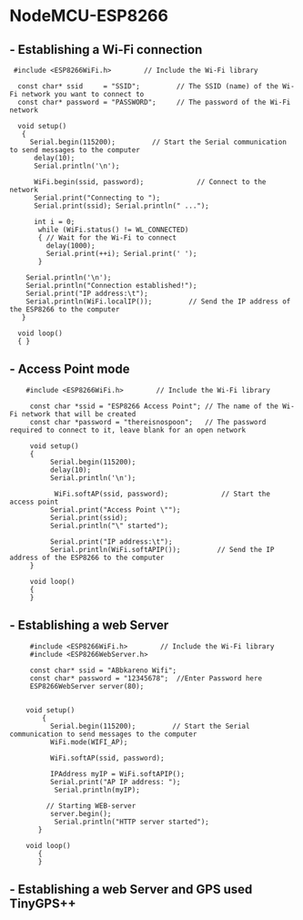 # NodeMCU-ESP8266 
## - Establishing a Wi-Fi connection

     #include <ESP8266WiFi.h>        // Include the Wi-Fi library

      const char* ssid     = "SSID";         // The SSID (name) of the Wi-Fi network you want to connect to
      const char* password = "PASSWORD";     // The password of the Wi-Fi network

      void setup()
       {
         Serial.begin(115200);         // Start the Serial communication to send messages to the computer
          delay(10);
          Serial.println('\n');
  
          WiFi.begin(ssid, password);             // Connect to the network
          Serial.print("Connecting to ");
          Serial.print(ssid); Serial.println(" ...");

          int i = 0;
           while (WiFi.status() != WL_CONNECTED)
           { // Wait for the Wi-Fi to connect
             delay(1000);
             Serial.print(++i); Serial.print(' ');
           }

        Serial.println('\n');
        Serial.println("Connection established!");  
        Serial.print("IP address:\t");
        Serial.println(WiFi.localIP());         // Send the IP address of the ESP8266 to the computer
       }

      void loop()  
      { }

## - Access Point mode


        #include <ESP8266WiFi.h>        // Include the Wi-Fi library

         const char *ssid = "ESP8266 Access Point"; // The name of the Wi-Fi network that will be created
         const char *password = "thereisnospoon";   // The password required to connect to it, leave blank for an open network

         void setup() 
         {
              Serial.begin(115200);
              delay(10);
              Serial.println('\n');

               WiFi.softAP(ssid, password);             // Start the access point
              Serial.print("Access Point \"");
              Serial.print(ssid);
              Serial.println("\" started");

              Serial.print("IP address:\t");
              Serial.println(WiFi.softAPIP());         // Send the IP address of the ESP8266 to the computer
         }

         void loop()
         { 
         }
         
         
## - Establishing a web Server 


         #include <ESP8266WiFi.h>        // Include the Wi-Fi library
         #include <ESP8266WebServer.h>

         const char* ssid = "ABbkareno Wifi";
         const char* password = "12345678";  //Enter Password here
         ESP8266WebServer server(80);


        void setup()
            {
              Serial.begin(115200);         // Start the Serial communication to send messages to the computer
              WiFi.mode(WIFI_AP);

              WiFi.softAP(ssid, password);
  
              IPAddress myIP = WiFi.softAPIP();
              Serial.print("AP IP address: ");
               Serial.println(myIP);
 
             // Starting WEB-server 
              server.begin();
               Serial.println("HTTP server started"); 
           }

        void loop()
           {
           }
## - Establishing a web Server and GPS used TinyGPS++


